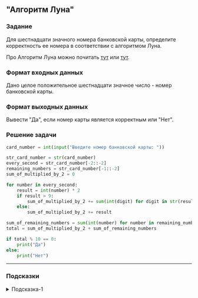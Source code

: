 ## "Алгоритм Луна"

### Задание

Для шестнадцати значного номера банковской карты, определите корректность ее номера в соответствии с алгоритмом Луна. 

Про Алгоритм Луна можно почитать [тут](https://ru.wikipedia.org/wiki/%D0%90%D0%BB%D0%B3%D0%BE%D1%80%D0%B8%D1%82%D0%BC_%D0%9B%D1%83%D0%BD%D0%B0) или [тут](https://skobki.com/yazyk-c-proverka-nomera-kreditki/).

### Формат входных данных

Дано целое положительное шестнадцати значное число - номер банковской карты.

### Формат выходных данных

Вывести "Да", если номер карты является корректным или "Нет".

### Решение задачи

```python
card_number = int(input("Введите номер банковской карты: "))

str_card_number = str(card_number)
every_second = str_card_number[-2::-2]
remaining_numbers = str_card_number[-1::-2]
sum_of_multiplied_by_2 = 0

for number in every_second:
    result = int(number) * 2
    if result > 9:
        sum_of_multiplied_by_2 += sum(int(digit) for digit in str(result))
    else:
        sum_of_multiplied_by_2 += result

sum_of_remaining_numbers = sum(int(number) for number in remaining_numbers)
total = sum_of_multiplied_by_2 + sum_of_remaining_numbers

if total % 10 == 0:
    print("Да")
else:
    print("Нет")
```

---

### Подсказки

<details>
<summary>Подсказка-1</summary>
Для проверки результата можно воспользоваться
<a href="https://ilovecalc.com/calcs/maths/luhn-algorithm/1370/">
этим онлайн калькулятором
</a>
</details>

